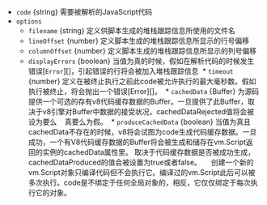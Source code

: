 <!-- YAML
added: v0.3.1
changes:
  - version: v5.7.0
    pr-url: https://github.com/nodejs/node/pull/4777
    description: The `cachedData` and `produceCachedData` options are
                 supported now.
  - version: v10.6.0
    pr-url: https://github.com/nodejs/node/pull/20300
    description: The `produceCachedData` is deprecated in favour of
                 `script.createCachedData()`
-->

* `code` {string} 需要被解析的JavaScript代码
* `options`
  * `filename` {string} 定义供脚本生成的堆栈跟踪信息所使用的文件名
  * `lineOffset` {number} 定义脚本生成的堆栈跟踪信息所显示的行号偏移
  * `columnOffset` {number} 定义脚本生成的堆栈跟踪信息所显示的列号偏移
  * `displayErrors` {boolean} 当值为真的时候，假如在解析代码的时候发生错误[`Error`][]，引起错误的行将会被加入堆栈跟踪信息
  * `timeout` {number} 定义在被终止执行之前此code被允许执行的最大毫秒数。假如执行被终止，将会抛出一个错误[Error][]。
  * `cachedData` {Buffer} 为源码提供一个可选的存有v8代码缓存数据的Buffer。一旦提供了此Buffer，取决于v8引擎对Buffer中数据的接受状况，cachedDataRejected值将会被设为要么
    真要么为假。
  * `produceCachedData` {boolean} 当值为真且cachedData不存在的时候，v8将会试图为code生成代码缓存数据。一旦成功，一个有V8代码缓存数据的Buffer将会被生成和储存在vm.Script返回的实例的cachedData属性里。
    取决于代码缓存数据是否被成功生成，cachedDataProduced的值会被设置为true或者false。
    
创建一个新的vm.Script对象只编译代码但不会执行它。编译过的vm.Script此后可以被多次执行。code是不绑定于任何全局对象的，相反，它仅仅绑定于每次执行它的对象。

